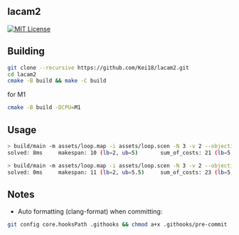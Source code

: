 lacam2
---
[![MIT License](http://img.shields.io/badge/license-MIT-blue.svg?style=flat)](LICENSE)

## Building

```sh
git clone --recursive https://github.com/Kei18/lacam2.git
cd lacam2
cmake -B build && make -C build
```

for M1
```sh
cmake -B build -DCPU=M1
```

## Usage

```sh
> build/main -m assets/loop.map -i assets/loop.scen -N 3 -v 2 --objective 1
solved: 8ms     makespan: 10 (lb=2, ub=5)       sum_of_costs: 21 (lb=5, ub=4.2) sum_of_loss: 21 (lb=5, ub=4.2)

> build/main -m assets/loop.map -i assets/loop.scen -N 3 -v 2 --objective 2
solved: 0ms     makespan: 11 (lb=2, ub=5.5)     sum_of_costs: 23 (lb=5, ub=4.6) sum_of_loss: 19 (lb=5, ub=3.8)
```

## Notes

- Auto formatting (clang-format) when committing:

```sh
git config core.hooksPath .githooks && chmod a+x .githooks/pre-commit
```
